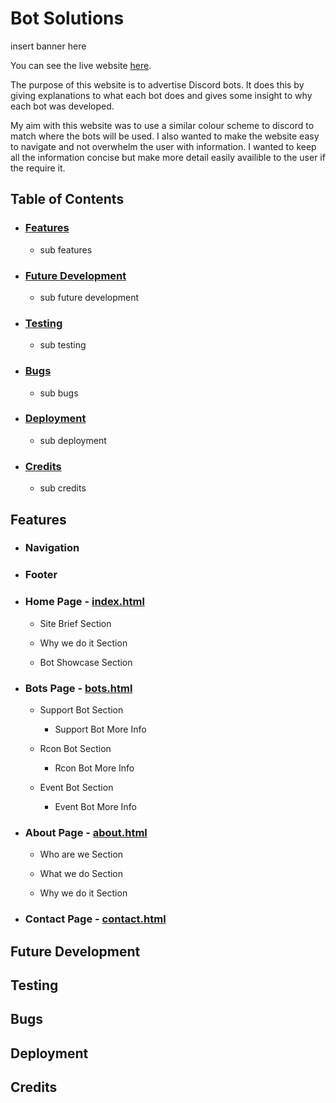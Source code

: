 # **Bot Solutions**

insert banner here

You can see the live website [here]().

The purpose of this website is to advertise Discord bots. It does this by giving explanations to what each bot does and gives some insight to why each bot was developed.

My aim with this website was to use a similar colour scheme to discord to match where the bots will be used. I also wanted to make the website easy to navigate and not overwhelm the user with information. I wanted to keep all the information concise but make more detail easily availible to the user if the require it.

## **Table of Contents**
- ### [Features](https://github.com/browne878/HTML-CSS-Portfolio-Project#features)
    - sub features

- ### [Future Development](https://github.com/browne878/HTML-CSS-Portfolio-Project#future-development)
    - sub future development

- ### [Testing](https://github.com/browne878/HTML-CSS-Portfolio-Project#testing)
    - sub testing

- ### [Bugs](https://github.com/browne878/HTML-CSS-Portfolio-Project#bugs)
    - sub bugs

- ### [Deployment](https://github.com/browne878/HTML-CSS-Portfolio-Project#deployment)
    - sub deployment

- ### [Credits](https://github.com/browne878/HTML-CSS-Portfolio-Project#credits)
    - sub credits

## **Features**

- ### **Navigation**

- ### **Footer**

- ### **Home Page - [index.html](https://github.com/browne878/HTML-CSS-Portfolio-Project/blob/Main/index.html)**

    - Site Brief Section

    - Why we do it Section

    - Bot Showcase Section

- ### **Bots Page - [bots.html](https://github.com/browne878/HTML-CSS-Portfolio-Project/blob/Main/bots.html)**

    - Support Bot Section

        - Support Bot More Info

    - Rcon Bot Section

        - Rcon Bot More Info
    
    - Event Bot Section

        - Event Bot More Info

- ### **About Page - [about.html](https://github.com/browne878/HTML-CSS-Portfolio-Project/blob/Main/about.html)**

    - Who are we Section

    - What we do Section

    - Why we do it Section

- ### **Contact Page - [contact.html](https://github.com/browne878/HTML-CSS-Portfolio-Project/blob/Main/contact.html)**

## **Future Development**

## **Testing**

## **Bugs**

## **Deployment**

## **Credits**
